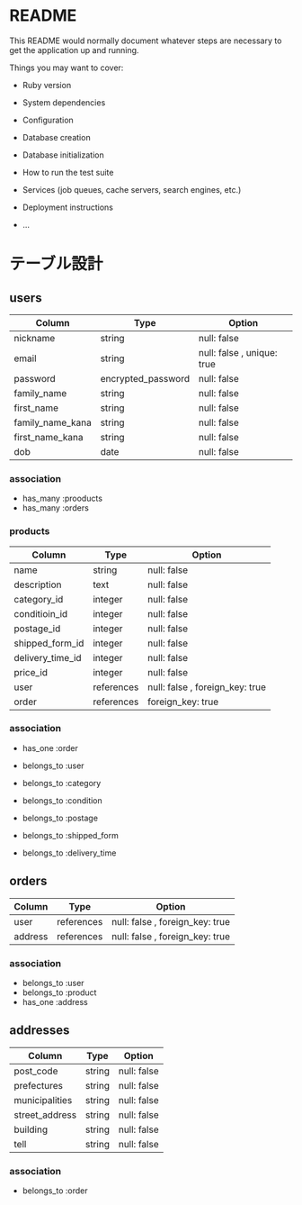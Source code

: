 # README

This README would normally document whatever steps are necessary to get the
application up and running.

Things you may want to cover:

* Ruby version

* System dependencies

* Configuration

* Database creation

* Database initialization

* How to run the test suite

* Services (job queues, cache servers, search engines, etc.)

* Deployment instructions

* ...


# テーブル設計

## users
| Column           | Type               | Option      |
|------------------|--------------------|-------------|
| nickname         | string             | null: false |
| email            | string             | null: false , unique: true |
| password         | encrypted_password | null: false |
| family_name      | string             | null: false |
| first_name       | string             | null: false |
| family_name_kana | string             | null: false |
| first_name_kana  | string             | null: false |
| dob              | date               | null: false |

### association

- has_many :prooducts
- has_many :orders

### products

| Column           | Type       | Option      |
|------------------|------------|-------------|
| name             | string     | null: false |
| description      | text       | null: false |
| category_id      | integer    | null: false |
| conditioin_id    | integer    | null: false |
| postage_id       | integer    | null: false |
| shipped_form_id  | integer    | null: false |
| delivery_time_id | integer    | null: false |
| price_id         | integer    | null: false |
| user             | references | null: false , foreign_key: true |
| order            | references | foreign_key: true |

### association

- has_one :order
- belongs_to :user

- belongs_to :category
- belongs_to :condition
- belongs_to :postage
- belongs_to :shipped_form
- belongs_to :delivery_time

## orders

| Column      | Type       | Option                          |
|-------------|------------|---------------------------------|
| user        | references | null: false , foreign_key: true |
| address     | references | null: false , foreign_key: true |



### association

- belongs_to :user
- belongs_to :product
- has_one :address

## addresses
| Column         | Type       | Option      |
|----------------|------------|-------------|
| post_code      | string     | null: false |
| prefectures    | string     | null: false |
| municipalities | string     | null: false |
| street_address | string     | null: false |
| building       | string     | null: false |
| tell           | string     | null: false |

### association

- belongs_to :order